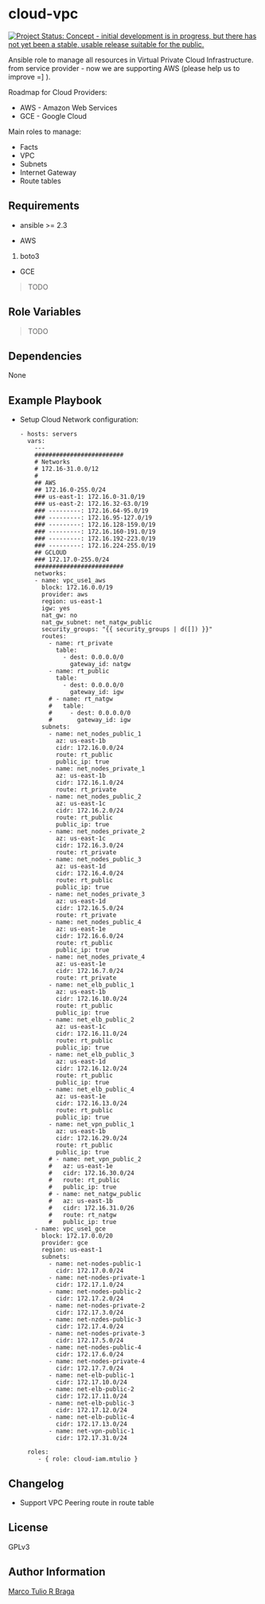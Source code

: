 cloud-vpc
=========

[![Project Status: Concept - initial development is in progress, but there has not yet been a stable, usable release suitable for the public.](http://www.repostatus.org/badges/latest/wip.svg)](http://www.repostatus.org/#wip)

Ansible role to manage all resources in Virtual Private Cloud Infrastructure.
from service provider - now we are supporting AWS (please help us to improve =] ).

Roadmap for Cloud Providers:
* AWS - Amazon Web Services
* GCE - Google Cloud

Main roles to manage:
* Facts
* VPC
* Subnets
* Internet Gateway
* Route tables

Requirements
------------

* ansible >= 2.3

* AWS

1. boto3

* GCE

> TODO

Role Variables
--------------

> TODO

Dependencies
------------

None

Example Playbook
----------------

* Setup Cloud Network configuration:

      - hosts: servers
        vars:
          ---
          #########################
          # Networks
          # 172.16-31.0.0/12
          #
          ## AWS
          ## 172.16.0-255.0/24
          ### us-east-1: 172.16.0-31.0/19
          ### us-east-2: 172.16.32-63.0/19
          ### ---------: 172.16.64-95.0/19
          ### ---------: 172.16.95-127.0/19
          ### ---------: 172.16.128-159.0/19
          ### ---------: 172.16.160-191.0/19
          ### ---------: 172.16.192-223.0/19
          ### ---------: 172.16.224-255.0/19
          ## GCLOUD
          ### 172.17.0-255.0/24
          #########################
          networks:
          - name: vpc_use1_aws
            block: 172.16.0.0/19
            provider: aws
            region: us-east-1
            igw: yes
            nat_gw: no
            nat_gw_subnet: net_natgw_public
            security_groups: "{{ security_groups | d([]) }}"
            routes:
              - name: rt_private
                table:
                  - dest: 0.0.0.0/0
                    gateway_id: natgw
              - name: rt_public
                table:
                  - dest: 0.0.0.0/0
                    gateway_id: igw
              # - name: rt_natgw
              #   table:
              #     - dest: 0.0.0.0/0
              #       gateway_id: igw
            subnets:
              - name: net_nodes_public_1
                az: us-east-1b
                cidr: 172.16.0.0/24
                route: rt_public
                public_ip: true
              - name: net_nodes_private_1
                az: us-east-1b
                cidr: 172.16.1.0/24
                route: rt_private
              - name: net_nodes_public_2
                az: us-east-1c
                cidr: 172.16.2.0/24
                route: rt_public
                public_ip: true
              - name: net_nodes_private_2
                az: us-east-1c
                cidr: 172.16.3.0/24
                route: rt_private
              - name: net_nodes_public_3
                az: us-east-1d
                cidr: 172.16.4.0/24
                route: rt_public
                public_ip: true
              - name: net_nodes_private_3
                az: us-east-1d
                cidr: 172.16.5.0/24
                route: rt_private
              - name: net_nodes_public_4
                az: us-east-1e
                cidr: 172.16.6.0/24
                route: rt_public
                public_ip: true
              - name: net_nodes_private_4
                az: us-east-1e
                cidr: 172.16.7.0/24
                route: rt_private
              - name: net_elb_public_1
                az: us-east-1b
                cidr: 172.16.10.0/24
                route: rt_public
                public_ip: true
              - name: net_elb_public_2
                az: us-east-1c
                cidr: 172.16.11.0/24
                route: rt_public
                public_ip: true
              - name: net_elb_public_3
                az: us-east-1d
                cidr: 172.16.12.0/24
                route: rt_public
                public_ip: true
              - name: net_elb_public_4
                az: us-east-1e
                cidr: 172.16.13.0/24
                route: rt_public
                public_ip: true
              - name: net_vpn_public_1
                az: us-east-1b
                cidr: 172.16.29.0/24
                route: rt_public
                public_ip: true
              # - name: net_vpn_public_2
              #   az: us-east-1e
              #   cidr: 172.16.30.0/24
              #   route: rt_public
              #   public_ip: true
              # - name: net_natgw_public
              #   az: us-east-1b
              #   cidr: 172.16.31.0/26
              #   route: rt_natgw
              #   public_ip: true
          - name: vpc_use1_gce
            block: 172.17.0.0/20
            provider: gce
            region: us-east-1
            subnets:
              - name: net-nodes-public-1
                cidr: 172.17.0.0/24
              - name: net-nodes-private-1
                cidr: 172.17.1.0/24
              - name: net-nodes-public-2
                cidr: 172.17.2.0/24
              - name: net-nodes-private-2
                cidr: 172.17.3.0/24
              - name: net-nzdes-public-3
                cidr: 172.17.4.0/24
              - name: net-nodes-private-3
                cidr: 172.17.5.0/24
              - name: net-nodes-public-4
                cidr: 172.17.6.0/24
              - name: net-nodes-private-4
                cidr: 172.17.7.0/24
              - name: net-elb-public-1
                cidr: 172.17.10.0/24
              - name: net-elb-public-2
                cidr: 172.17.11.0/24
              - name: net-elb-public-3
                cidr: 172.17.12.0/24
              - name: net-elb-public-4
                cidr: 172.17.13.0/24
              - name: net-vpn-public-1
                cidr: 172.17.31.0/24

        roles:
           - { role: cloud-iam.mtulio }



Changelog
---------

* Support VPC Peering route in route table


License
-------

GPLv3

Author Information
------------------

[Marco Tulio R Braga](https://github.com/mtulio)
